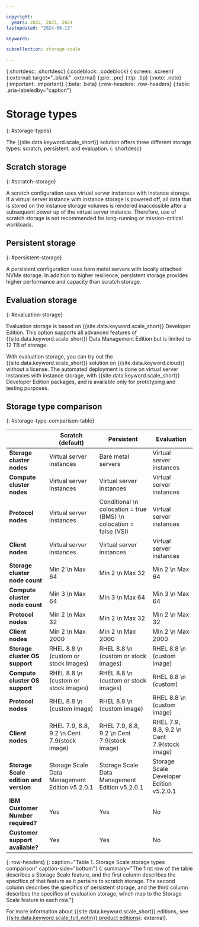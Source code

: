 ```yaml
---

copyright:
  years: 2022, 2023, 2024
lastupdated: "2024-06-13"

keywords: 

subcollection: storage-scale

---
```


{:shortdesc: .shortdesc}
{:codeblock: .codeblock}
{:screen: .screen}
{:external: target="_blank" .external}
{:pre: .pre}
{:tip: .tip}
{:note: .note}
{:important: .important}
{:beta: .beta}
{:row-headers: .row-headers}
{:table: .aria-labeledby="caption"}

# Storage types
{: #storage-types}

The {{site.data.keyword.scale_short}} solution offers three different storage types: scratch, persistent, and evaluation. 
{: shortdesc}

## Scratch storage
{: #scratch-storage}

A scratch configuration uses virtual server instances with instance storage. If a virtual server instance with instance storage is powered off, all data that is stored on the instance storage volumes is rendered inaccessible after a subsequent power up of the virtual server instance. Therefore, use of scratch storage is not recommended for long-running or mission-critical workloads.

## Persistent storage
{: #persistent-storage}

A persistent configuration uses bare metal servers with locally attached NVMe storage. In addition to higher resilience, persistent storage provides higher performance and capacity than scratch storage.

## Evaluation storage
{: #evaluation-storage}

Evaluation storage is based on {{site.data.keyword.scale_short}} Developer Edition. This option supports all advanced features of {{site.data.keyword.scale_short}} Data Management Edition but is limited to 12 TB of storage.

With evaluation storage, you can try out the {{site.data.keyword.scale_short}} solution on {{site.data.keyword.cloud}} without a license. The automated deployment is done on virtual server instances with instance storage, with {{site.data.keyword.scale_short}} Developer Edition packages, and is available only for prototyping and testing purposes.

## Storage type comparison
{: #storage-type-comparison-table}

|      | Scratch (default) | Persistent | Evaluation |
| ---- | ----------------- | ---------- | ---------- |
| **Storage cluster nodes** | Virtual server instances | Bare metal servers | Virtual server instances |
| **Compute cluster nodes** | Virtual server instances | Virtual server instances | Virtual server instances |
| **Protocol nodes** | Virtual server instances | Conditional  \n colocation = true (BMS)  \n colocation = false (VSI) | Virtual server instances |
| **Client nodes** | Virtual server instances | Virtual server instances | Virtual server instances |
| **Storage cluster node count** | Min 2  \n Max 64 | Min 2  \n Max 32 | Min 2  \n Max 64 |
| **Compute cluster node count** | Min 3  \n Max 64 | Min 3  \n Max 64 | Min 3  \n Max 64 |
| **Protocol nodes** | Min 2  \n Max 32 | Min 2  \n Max 32 | Min 2  \n Max 32 |
| **Client nodes** | Min 2  \n Max 2000 | Min 2  \n Max 2000 | Min 2  \n Max 2000 |
| **Storage cluster OS support** | RHEL 8.8  \n (custom or stock images) | RHEL 8.8  \n (custom or stock images) | RHEL 8.8  \n (custom image) |
| **Compute cluster OS support** | RHEL 8.8  \n (custom or stock images) | RHEL  8.8  \n (custom or stock images) | RHEL 8.8  \n (custom) |
| **Protocol nodes** | RHEL 8.8  \n (custom image) | RHEL 8.8  \n (custom image) | RHEL 8.8  \n (custom image) |
| **Client nodes** | RHEL 7.9, 8.8, 9.2  \n Cent 7.9(stock image) | RHEL 7.9, 8.8, 9.2  \n Cent 7.9(stock image) | RHEL 7.9, 8.8, 9.2  \n Cent 7.9(stock image) |
| **Storage Scale edition and version** | Storage Scale Data Management Edition v5.2.0.1 | Storage Scale Data Management Edition v5.2.0.1 | Storage Scale Developer Edition v5.2.0.1 |
| **IBM Customer Number required?** | Yes | Yes | No |
| **Customer support available?** | Yes | Yes | No |
{: row-headers}
{: caption="Table 1. Storage Scale storage types comparison" caption-side="bottom"}
{: summary="The first row of the table describes a Storage Scale feature, and the first column describes the specifics of that feature as it pertains to scratch storage. The second column describes the specifics of persistent storage, and the third column describes the specifics of evaluation storage, which map to the Storage Scale feature in each row."}

For more information about {{site.data.keyword.scale_short}} editions, see [{{site.data.keyword.scale_full_notm}} product editions](https://www.ibm.com/docs/en/spectrum-scale/5.1.5?topic=overview-spectrum-scale-product-editions){: external}.
